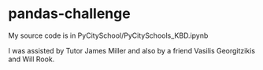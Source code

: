 # pandas-challenge
 
My source code is in PyCitySchool/PyCitySchools_KBD.ipynb

I was assisted by Tutor James Miller and also by a friend Vasilis Georgitzikis and Will Rook.

